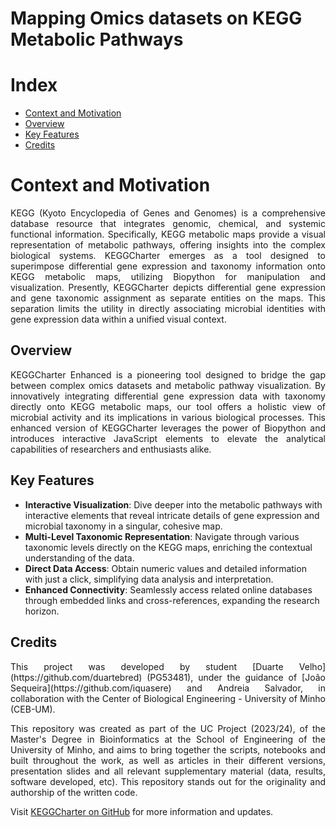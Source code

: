 # Mapping Omics datasets on KEGG Metabolic Pathways

# Index
- [Context and Motivation](#Context_and_Motivation)
- [Overview](#Overview)
- [Key Features](#Key_Features)
- [Credits](#Credits)
  
# Context and Motivation
<div align="justify">
KEGG (Kyoto Encyclopedia of Genes and Genomes) is a comprehensive database resource that integrates genomic, chemical, and systemic functional information. Specifically, KEGG metabolic maps provide a visual representation of metabolic pathways, offering insights into the complex biological systems. KEGGCharter emerges as a tool designed to superimpose differential gene expression and taxonomy information onto KEGG metabolic maps, utilizing Biopython for manipulation and visualization. Presently, KEGGCharter depicts differential gene expression and gene taxonomic assignment as separate entities on the maps. This separation limits the utility in directly associating microbial identities with gene expression data within a unified visual context.
</div>


## Overview
<div align="justify">
KEGGCharter Enhanced is a pioneering tool designed to bridge the gap between complex omics datasets and metabolic pathway visualization. By innovatively integrating differential gene expression data with taxonomy directly onto KEGG metabolic maps, our tool offers a holistic view of microbial activity and its implications in various biological processes. This enhanced version of KEGGCharter leverages the power of Biopython and introduces interactive JavaScript elements to elevate the analytical capabilities of researchers and enthusiasts alike.
</div>

## Key Features

- **Interactive Visualization**: Dive deeper into the metabolic pathways with interactive elements that reveal intricate details of gene expression and microbial taxonomy in a singular, cohesive map.
- **Multi-Level Taxonomic Representation**: Navigate through various taxonomic levels directly on the KEGG maps, enriching the contextual understanding of the data.
- **Direct Data Access**: Obtain numeric values and detailed information with just a click, simplifying data analysis and interpretation.
- **Enhanced Connectivity**: Seamlessly access related online databases through embedded links and cross-references, expanding the research horizon.



## Credits
<div align="justify">
This project was developed by student [Duarte Velho](https://github.com/duartebred) (PG53481), under the guidance of [João Sequeira](https://github.com/iquasere) and Andreia Salvador, in collaboration with the Center of Biological Engineering - University of Minho (CEB-UM).

This repository was created as part of the UC Project (2023/24), of the Master's Degree in Bioinformatics at the School of Engineering of the University of Minho, and aims to bring together the scripts, notebooks and built throughout the work, as well as articles in their different versions, presentation slides and all relevant supplementary material (data, results, software developed, etc).
This repository stands out for the originality and authorship of the written code.
</div>


Visit [KEGGCharter on GitHub](https://github.com/iquasere/KEGGCharter) for more information and updates.
##
